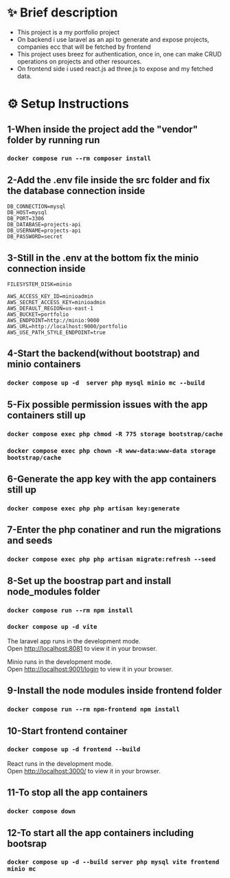 # ✨ Brief description

- This project is a my portfolio project
- On backend i use laravel as an api to generate and expose projects, companies ecc that will be fetched by frontend
- This project uses breez for authentication, once in, one can make CRUD operations on projects and other resources.
- On frontend side i used react.js ad three.js to expose and my fetched data.

# ⚙️ Setup Instructions

## 1-When inside the project add the "vendor" folder by running run

### `docker compose run --rm composer install`

## 2-Add the .env file inside the src folder and fix the database connection inside

    DB_CONNECTION=mysql
    DB_HOST=mysql
    DB_PORT=3306
    DB_DATABASE=projects-api
    DB_USERNAME=projects-api
    DB_PASSWORD=secret

## 3-Still in the .env at the bottom fix the minio connection inside

    FILESYSTEM_DISK=minio

    AWS_ACCESS_KEY_ID=minioadmin
    AWS_SECRET_ACCESS_KEY=minioadmin
    AWS_DEFAULT_REGION=us-east-1
    AWS_BUCKET=portfolio
    AWS_ENDPOINT=http://minio:9000
    AWS_URL=http://localhost:9000/portfolio
    AWS_USE_PATH_STYLE_ENDPOINT=true

## 4-Start the backend(without bootstrap) and minio containers

### `docker compose up -d  server php mysql minio mc --build`

## 5-Fix possible permission issues with the app containers still up

### `docker compose exec php chmod -R 775 storage bootstrap/cache`

### `docker compose exec php chown -R www-data:www-data storage bootstrap/cache`

## 6-Generate the app key with the app containers still up

### `docker compose exec php php artisan key:generate`

## 7-Enter the php conatiner and run the migrations and seeds

### `docker compose exec php php artisan migrate:refresh --seed`

## 8-Set up the boostrap part and install node_modules folder

### `docker compose run --rm npm install`

### `docker compose up -d vite`

The laravel app runs in the development mode.\
Open [http://localhost:8081](http://localhost:8081) to view it in your browser.

Minio runs in the development mode.\
Open [http://localhost:9001/login](http://localhost:9001/login) to view it in your browser.

## 9-Install the node modules inside frontend folder

### `docker compose run --rm npm-frontend npm install`

## 10-Start frontend container

### `docker compose up -d frontend --build`

React runs in the development mode.\
Open [http://localhost:3000/](http://localhost:3000/) to view it in your browser.

## 11-To stop all the app containers

### `docker compose down`

## 12-To start all the app containers including bootsrap

### `docker compose up -d --build server php mysql vite frontend minio mc`
